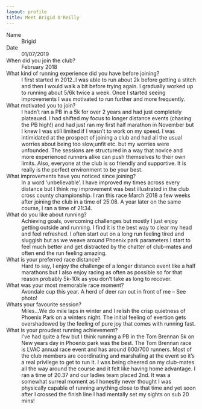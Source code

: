 ```yaml
---
layout: profile
title: Meet Brigid O'Reilly
---
```


<dl>
<dt>Name</dt>
<dd>Brigid</dd>

<dt>Date</dt>
<dd>01/07/2019</dd>

<dt>When did you join the club?</dt>
<dd>February 2018</dd>

<dt>What kind of running experience did you have before joining?</dt>
<dd>I first started in 2012..I was able to run about 2k before getting a stitch and then I would walk a bit before trying again. I gradually worked up to running about 5/6k twice a week. Once I started seeing improvements I was motivated to run further and more frequently. </dd>

<dt>What motivated you to join?</dt>
<dd>I hadn’t ran a PB in a 5k for over 2 years and had just completely plateaued. I had shifted my focus to longer distance events (chasing the PB high!) and had just ran my first half marathon in November but I knew I was still limited if I wasn’t to work on my speed. I was intimidated at the prospect of joining a club and had all the usual worries about being too slow,unfit etc. but my worries were unfounded. The sessions are structured in a way that novice and more experienced runners alike can push themselves to their own limits. Also, everyone at the club is so friendly and supportive. It is really is the perfect environment to be your best.</dd>

<dt>What improvements have you noticed since joining?</dt>
<dd>In a word ‘unbelievable’. I have improved my times across every distance but I think my improvement was best illustrated in the club  cross county  championship. I ran this race March 2018 a few weeks after joining the club in a time of 25:08. A year later on the same course, I ran a time of 21:34.</dd>

<dt>What do you like about running?</dt>
<dd>Achieving goals, overcoming challenges but mostly I just enjoy getting outside and running. I find it is the best way to clear my head and feel refreshed. I often start out on a long run feeling tired and sluggish but as we weave around Phoenix park parameters I start to feel much better and get distracted by the chatter of club-mates and often end the run feeling amazing.</dd>

<dt>What is your preferred race distance?</dt>
<dd>Hard to say, I enjoy the challenge of a longer distance event like a half marathons but I also enjoy racing as often as possible so for that reason probably 5k-10k as you don’t take as long to recover.</dd>

<dt>What was your most memorable race moment?</dt>
<dd>Avondale cup this year. A herd of deer ran out in front of me – See photo!</dd>

<dt>Whats your favourite session?</dt>
<dd>Miles…We do mile laps in winter and I relish the crisp quietness of Phoenix Park on a winters night. The initial feeling of exertion gets overshadowed by the feeling of pure joy that comes with running fast.</dd>

<dt>What is your proudest running achievement?</dt>
<dd>I’ve had quite a few but I think running a PB in the Tom Brennan 5k on New years day in Phoenix park was the best. The Tom Brennan race is LVAC annual race event and has around 600/700 runners. Most of the club members are coordinating and marshaling at the event so it’s a real privilege to get to run it. I was being cheered on my club-mates all the way around the course and it felt like having home advantage. I ran a time of 20.37 and our ladies team placed 2nd.  It was a somewhat surreal moment as I honestly never thought I was physically capable of running anything close to that time and yet soon after I crossed the finish line I had mentally set my sights on sub 20 mins!</dd>
</dl>
